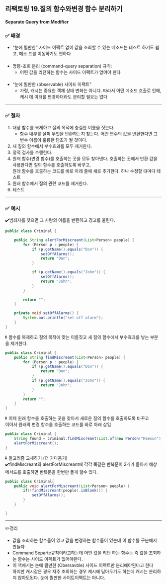## 리팩토링 19.질의 함수와변경 함수 분리하기 
#### Separate Query from Modifier

### ✅ 배경

- “눈에 띌만한” 사이드 이팩트 없이 값을 조회할 수 있는 메소드는 테스트 하기도 쉽고, 메소
  드를 이동하기도 편하다
####
- 명령-조회 분리 (command-query separation) 규칙:
    - 어떤 값을 리턴하는 함수는 사이드 이팩트가 없어야 한다
####
- “눈에 띌만한 (observable) 사이드 이팩트”
  - 가령, 캐시는 중요한 객체 상태 변화는 아니다. 따라서 어떤 메소드 호출로 인해, 캐시 데
    이터를 변경하더라도 분리할 필요는 없다

---
### ✅ 절차
1. 대상 함수를 복제하고 질의 목적에 충실한 이름을 짓는다.
   - 함수 내부를 살펴 무엇을 반환하는지 찾는다. 어떤 변수의 값을 반환한다면 그 변수 이름이 훌륭한 단초가 될 것이다.
2. 새 질의 함수에서 부수효과를 모두 제거한다.
3. 정적 검사를 수행한다.
4. 원래 함수(변경 함수)를 호출하는 곳을 모두 찾아낸다. 호출하는 곳에서 반환 값을 사용한다면 질의 함수를 호출하도록 바꾸고,<br>
   원래 함수를 호출하는 코드를 바로 아래 줄에 새로 추가한다. 하나 수정할 떄마다 테스트
5. 원래 함수에서 질의 관련 코드를 제거한다.
6. 테스트
---
### ✅ 예시
✔️범죄자를 찾으면 그 사람의 이름을 반환하고 경고를 울린다.
```java
public class Criminal {

    public String alertForMiscreant(List<Person> people) {
        for (Person p : people) {
            if (p.getName().equals("Don")) {
                setOffAlarms();
                return "Don";
            }

            if (p.getName().equals("John")) {
                setOffAlarms();
                return "John";
            }
        }

        return "";
    }

    private void setOffAlarms() {
        System.out.println("set off alarm");
    }
}

```
⏬ 함수를 복제하고 질의 목적에 맞는 이름짓고 새 질의 함수에서 부수효과를 낳는 부분을 제거한다.
```java
public class Criminal {
    public String findMiscreant(List<Person> people) {
        for (Person p : people) {
            if (p.getName().equals("Don")) {
                return "Don";
            }
            if (p.getName().equals("John")) {
                return "John";
            }
        }
        return "";
    }
}

```
⏬ 이제 원래 함수를 호출하는 곳을 찾아서 새로운 질의 함수를 호출하도록 바꾸고<br>
    이어서 원래의 변경 함수를 호출하는 코드를 바로 아래 삽입
```java
public class Criminal {
    String found = criminal.findMiscreant(List.of(new Person("Keesun"), new Person("Don")));
    alertForMiscreant();
}
```
⏬ 알고리즘 교체하기 (더 가다듬기)<br>
✔️findMiscreant와 alertForMiscreant에 각각 똑같은 반복문이 2개가 돌아서 해상 메서드를 호출하면 반복문을 한번만 돌게 할수 있다.
```java
public class Criminal{
    public void alertForMiscreant(List<Person> people) {
        if(!findMiscreant(people).isBlank()) {
            setOffAlarms();
        }
    }

}
```
---
✏️정리
- 값을 조회하는 함수들이 있고 값을 변경하는 함수들이 있는데 이 함수를 구분해서 만들자
- Command Separte규칙이라고하는데 어떤 값을 리턴 하는 함수는 즉 값을 조회하는 함수는 사이드 이펙트가 없어야한다.
- 이 책에서는 눈에 띌만한 (Obersavble) 사이드 이펙트만 분리해야된다고 한다 <br>
  하지만 캐시같은 경우 자주 조회하는 경우 캐시에 담아두기도 하는데 캐시는 분리하지 않아도된다. 눈에 띌만한 사이트이펙트는 아니다.